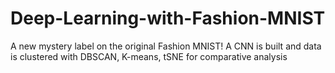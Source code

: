 # Deep-Learning-with-Fashion-MNIST
A new mystery label on the original Fashion MNIST! A CNN is built and data is clustered with DBSCAN, K-means, tSNE for comparative analysis
